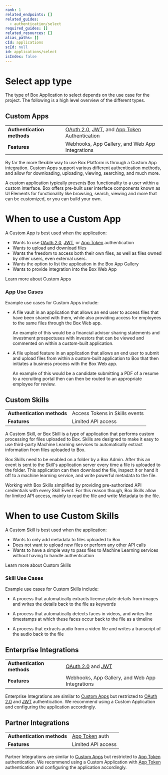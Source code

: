 ```yaml
---
rank: 1
related_endpoints: []
related_guides:
  - authentication/select
required_guides: []
related_resources: []
alias_paths: []
cId: applications
scId: null
id: applications/select
isIndex: false
---
```


# Select app type

The type of Box Application to select depends on the use case for the project.
The following is a high level overview of the different types.

## Custom Apps

<!-- markdownlint-disable line-length -->

|                            |                                                                            |
| -------------------------- | -------------------------------------------------------------------------- |
| **Authentication methods** | [OAuth 2.0][oauth2], [JWT][jwt], and [App Token][app-token] Authentication |
| **Features**               | Webhooks, App Gallery, and Web App Integrations                            |

<!-- markdownlint-enable line-length -->

By far the more flexible way to use Box Platform is through a Custom App
integration. Custom Apps support various different authentication methods, and
allow for downloading, uploading, viewing, searching, and much more.

A custom application typically presents Box functionality to a user within a
custom interface. Box offers pre-built user interface components known as UI
Elements for functionality like browsing, search, viewing and more that can be
customized, or you can build your own.

<Message>

  # When to use a Custom App

A Custom App is best used when the application:

- Wants to use [OAuth 2.0][oauth2], [JWT][jwt], or [App Token][app-token] authentication
- Wants to upload and download files
- Wants the freedom to access both their own files, as well as files owned by
  other users, even external users.
- Wants the option to list the application in the Box App Gallery
- Wants to provide integration into the Box Web App

</Message>

<CTA to="g://applications/custom-apps">Learn more about Custom Apps

</CTA>

### App Use Cases

Example use cases for Custom Apps include:

- A file vault in an application that allows an end user to access files that
  have been shared with them, while also providing access for employees to the
  same files through the Box Web app.

  An example of this would be a financial advisor sharing statements and
  investment prospectuses with investors that can be viewed and commented on
  within a custom-built application.

- A file upload feature in an application that allows an end user to submit and
  upload files from within a custom-built application to Box that then initiates
  a business process with the Box Web app.

  An example of this would be a candidate submitting a PDF of a resume to a
  recruiting portal then can then be routed to an appropriate employee for
  review.

## Custom Skills

|                            |                                |
| -------------------------- | ------------------------------ |
| **Authentication methods** | Access Tokens in Skills events |
| **Features**               | Limited API access             |

A Custom Skill, or Box Skill is a type of application that performs custom
processing for files uploaded to Box. Skills are designed to make it easy to use
third-party Machine Learning services to automatically extract information from
files uploaded to Box.

Box Skills need to be enabled on a folder by a Box Admin. After this an event is
sent to the Skill's application server every time a file is uploaded to the
folder. This application can then download the file, inspect it or hand it off
to a machine learning service, and write powerful metadata to the file.

Working with Box Skills simplified by providing pre-authorized API credentials
with every Skill Event. For this reason though, Box Skills allow for limited API
access, mainly to read the file and write Metadata to the file.

<Message>

  # When to use Custom Skills

A Custom Skill is best used when the application:

- Wants to only add metadata to files uploaded to Box
- Does not want to upload new files or perform any other API calls
- Wants to have a simple way to pass files to Machine Learning services without
  having to handle authentication

</Message>

<CTA to="g://applications/custom-skills">Learn more about Custom Skills

</CTA>

### Skill Use Cases

Example use cases for Custom Skills include:

- A process that automatically extracts license plate details from images and
  writes the details back to the file as keywords

- A process that automatically detects faces in videos, and writes the timestamps
  at which these faces occur back to the file as a timeline

- A process that extracts audio from a video file and writes a transcript of the
  audio back to the file

## Enterprise Integrations

<!-- markdownlint-disable line-length -->

|                            |                                                 |
| -------------------------- | ----------------------------------------------- |
| **Authentication methods** | [OAuth 2.0][oauth2] and [JWT][jwt]              |
| **Features**               | Webhooks, App Gallery, and Web App Integrations |

<!-- markdownlint-enable line-length -->

Enterprise Integrations are similar to [Custom Apps][custom-apps] but restricted
to [OAuth 2.0][oauth2] and [JWT][jwt] authentication. We recommend using a
Custom Application and configuring the application accordingly.

## Partner Integrations

<!-- markdownlint-disable line-length -->

|                            |                             |
| -------------------------- | --------------------------- |
| **Authentication methods** | [App Token][app-token] auth |
| **Features**               | Limited API access          |

<!-- markdownlint-enable line-length -->

Partner Integrations are similar to [Custom Apps][custom-apps] but restricted to
[App Token][app-token] authentication. We recommend using a Custom Application
with [App Token][app-token] authentication and configuring the application
accordingly.

[oauth2]: g://authentication/oauth2
[jwt]: g://authentication/jwt
[app-token]: g://authentication/app-token
[custom-apps]: g://applications/custom-apps
